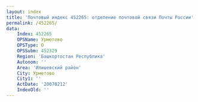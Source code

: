 ```yaml
---
layout: index
title: 'Почтовый индекс 452265: отделение почтовой связи Почты России'
permalink: /452265/
data:
    Index: 452265
    OPSName: Урметово
    OPSType: О
    OPSSubm: 452329
    Region: 'Башкортостан Республика'
    Autonom: ''
    Area: 'Илишевский район'
    City: Урметово
    City1: ''
    ActDate: '20070212'
    IndexOld: ''
---
```

